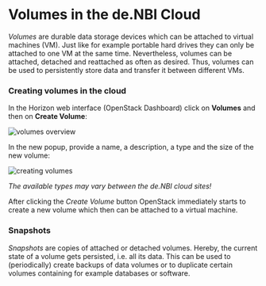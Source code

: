 # Volumes in the de.NBI Cloud

*Volumes* are durable data storage devices which can be attached to virtual machines (VM). Just like for example portable hard drives they can only be attached to one VM at the same time. Nevertheless, volumes can be attached, detached and reattached as often as desired. Thus, volumes can be used to persistently store data and transfer it between different VMs.


### Creating volumes in the cloud

In the Horizon web interface (OpenStack Dashboard) click on **Volumes** and then on **Create Volume**:

![volumes overview](/img/User/volumes.png)

In the new popup, provide a name, a description, a type and the size of the new volume:

![creating volumes](/img/User/create_volume.png)

_The available types may vary between the de.NBI cloud sites!_

After clicking the *Create Volume* button OpenStack immediately starts to create a new volume which then can be attached to a virtual machine.

### Snapshots

*Snapshots* are copies of attached or detached volumes. Hereby, the current state of a volume gets persisted, i.e. all its data. This can be used to (periodically) create backups of data volumes or to duplicate certain volumes containing for example databases or software.
